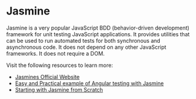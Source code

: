 # Jasmine

Jasmine is a very popular JavaScript BDD (behavior-driven development) framework for unit testing JavaScript applications. It provides utilities that can be used to run automated tests for both synchronous and asynchronous code. It does not depend on any other JavaScript frameworks. It does not require a DOM.

Visit the following resources to learn more:

- [Jasmines Official Website](https://jasmine.github.io/)
- [Easy and Practical example of Angular testing with Jasmine](https://semaphoreci.com/community/tutorials/testing-components-in-angular-2-with-jasmine)
- [Starting with Jasmine from Scratch](https://www.testim.io/blog/jasmine-js-a-from-scratch-tutorial-to-start-testing)